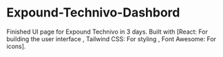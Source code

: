 # Expound-Technivo-Dashbord
Finished UI page for Expound Technivo in 3 days. Built with [React: For building the user interface , Tailwind CSS: For styling , Font Awesome: For icons]. 

